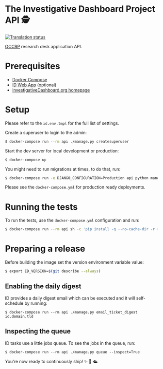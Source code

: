 # The Investigative Dashboard Project API 🕵️

[![Translation status](https://hosted.weblate.org/widgets/occrp/-/investigative-dashboard/svg-badge.svg)](https://hosted.weblate.org/engage/occrp/?utm_source=widget)

[OCCRP](https://tech.occrp.org/projects/) research desk application API.

# Prerequisites

- [Docker Compose](https://docs.docker.com/compose/install/)
- [ID Web App](https://git.occrp.org/libre/id-frontend) (optional)
- [InvestigativeDashboard.org homepage](https://git.occrp.org/libre/investigativedashboard.org)

# Setup

Please refer to the `id.env.tmpl` for the full list of settings.

Create a superuser to login to the admin:
```bash
$ docker-compose run --rm api ./manage.py createsuperuser
```

Start the dev server for local development or production:
```bash
$ docker-compose up
```

You might need to run migrations at times, to do that, run:
```bash
$ docker-compose run -e DJANGO_CONFIGURATION=Production api python manage.py migrate
```

Please see the `docker-compose.yml` for production ready deployments.

# Running the tests

To run the tests, use the `docker-compose.yml` configuration and run:
```bash
$ docker-compose run --rm api sh -c 'pip install -q --no-cache-dir -r requirements-testing.txt && flake8 && python manage.py test'
```

# Preparing a release

Before building the image set the version environment variable value:

```bash
$ export ID_VERSION=$(git describe --always)
```

## Enabling the daily digest

ID provides a daily digest email which can be executed and it will
self-schedule by running:

```
$ docker-compose run --rm api ./manage.py email_ticket_digest id.domain.tld
```

## Inspecting the queue

ID tasks use a little jobs queue. To see the jobs in the queue, run:

```
$ docker-compose run --rm api ./manage.py queue --inspect=True
```

You're now ready to continuously ship! ✨ 💅 🛳
